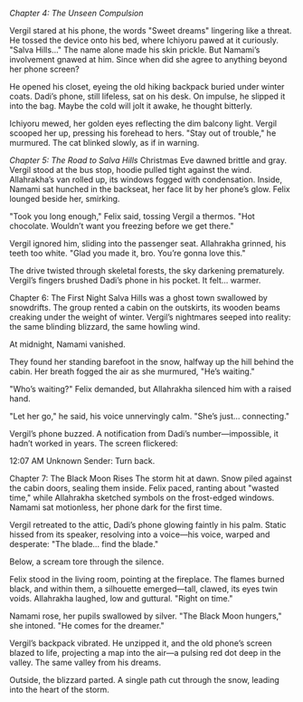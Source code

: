 *Chapter 4: The Unseen Compulsion*

Vergil stared at his phone, the words "Sweet dreams" lingering like a threat. He tossed the device onto his bed, where Ichiyoru pawed at it curiously. "Salva Hills…" The name alone made his skin prickle. But Namami’s involvement gnawed at him. Since when did she agree to anything beyond her phone screen?

He opened his closet, eyeing the old hiking backpack buried under winter coats. Dadi’s phone, still lifeless, sat on his desk. On impulse, he slipped it into the bag. Maybe the cold will jolt it awake, he thought bitterly.

Ichiyoru mewed, her golden eyes reflecting the dim balcony light. Vergil scooped her up, pressing his forehead to hers. "Stay out of trouble," he murmured. The cat blinked slowly, as if in warning.

*Chapter 5: The Road to Salva Hills*
Christmas Eve dawned brittle and gray. Vergil stood at the bus stop, hoodie pulled tight against the wind. Allahrakha’s van rolled up, its windows fogged with condensation. Inside, Namami sat hunched in the backseat, her face lit by her phone’s glow. Felix lounged beside her, smirking.

"Took you long enough," Felix said, tossing Vergil a thermos. "Hot chocolate. Wouldn’t want you freezing before we get there."

Vergil ignored him, sliding into the passenger seat. Allahrakha grinned, his teeth too white. "Glad you made it, bro. You’re gonna love this."

The drive twisted through skeletal forests, the sky darkening prematurely. Vergil’s fingers brushed Dadi’s phone in his pocket. It felt… warmer.

Chapter 6: The First Night
Salva Hills was a ghost town swallowed by snowdrifts. The group rented a cabin on the outskirts, its wooden beams creaking under the weight of winter. Vergil’s nightmares seeped into reality: the same blinding blizzard, the same howling wind.

At midnight, Namami vanished.

They found her standing barefoot in the snow, halfway up the hill behind the cabin. Her breath fogged the air as she murmured, "He’s waiting."

"Who’s waiting?" Felix demanded, but Allahrakha silenced him with a raised hand.

"Let her go," he said, his voice unnervingly calm. "She’s just… connecting."

Vergil’s phone buzzed. A notification from Dadi’s number—impossible, it hadn’t worked in years. The screen flickered:

12:07 AM
Unknown Sender: Turn back.

Chapter 7: The Black Moon Rises
The storm hit at dawn. Snow piled against the cabin doors, sealing them inside. Felix paced, ranting about "wasted time," while Allahrakha sketched symbols on the frost-edged windows. Namami sat motionless, her phone dark for the first time.

Vergil retreated to the attic, Dadi’s phone glowing faintly in his palm. Static hissed from its speaker, resolving into a voice—his voice, warped and desperate: "The blade… find the blade."

Below, a scream tore through the silence.

Felix stood in the living room, pointing at the fireplace. The flames burned black, and within them, a silhouette emerged—tall, clawed, its eyes twin voids. Allahrakha laughed, low and guttural. "Right on time."

Namami rose, her pupils swallowed by silver. "The Black Moon hungers," she intoned. "He comes for the dreamer."

Vergil’s backpack vibrated. He unzipped it, and the old phone’s screen blazed to life, projecting a map into the air—a pulsing red dot deep in the valley. The same valley from his dreams.

Outside, the blizzard parted. A single path cut through the snow, leading into the heart of the storm.
